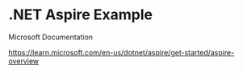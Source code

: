 # .NET Aspire Example

Microsoft Documentation

https://learn.microsoft.com/en-us/dotnet/aspire/get-started/aspire-overview